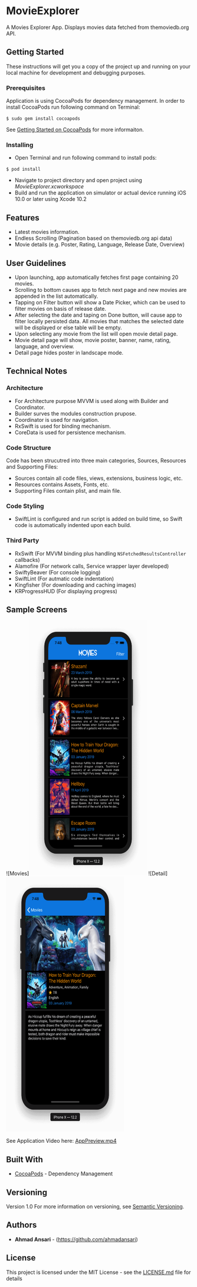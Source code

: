 # MovieExplorer
A Movies Explorer App. Displays movies data fetched from themoviedb.org API.

## Getting Started

These instructions will get you a copy of the project up and running on your local machine for development and debugging purposes.

### Prerequisites

Application is using CocoaPods for dependency management. In order to install CocoaPods run following command on Terminal:

```
$ sudo gem install cocoapods
```
See [Getting Started on CocoaPods](https://guides.cocoapods.org/using/getting-started.html) for more informaiton.


### Installing
- Open Terminal and run following command to install pods:
```
$ pod install
```
- Navigate to project directory and open project using *MovieExplorer.xcworkspace*
- Build and run the application on simulator or actual device running iOS 10.0 or later using Xcode 10.2


## Features
- Latest movies information.
- Endless Scrolling (Pagination based on themoviedb.org api data)
- Movie details (e.g. Poster, Rating, Language, Release Date, Overview)

## User Guidelines
- Upon launching, app automatically fetches first page containing 20 movies.
- Scrolling to bottom causes app to fetch next page and new movies are appended in the list automatically.
- Tapping on Filter button will show a Date Picker, which can be used to filter movies on basis of release date.
- After selecting the date and taping on Done button, will cause app to filter locally persisted data. All movies that matches the selected date will be displayed or else table will be empty.
- Upon selecting any movie from the list will open movie detail page.
- Movie detail page will show, movie poster, banner, name, rating, language, and overview.
- Detail page hides poster in landscape mode. 


## Technical Notes

### Architecture
- For Architecture purpose MVVM is used along with Builder and Coordinator.
- Builder surves the modules construction prupose.
- Coordinator is used for navigation.
- RxSwift is used for binding mechanism. 
- CoreData is used for persistence mechanism.

### Code Structure
Code has been strucutred into three main categories, Sources, Resources and Supporting Files:
- Sources contain all code files, views, extensions, business logic, etc.
- Resources contains Assets, Fonts, etc.
- Supporting Files contain plist, and main file.

### Code Styling
- SwiftLint is configured and run script is added on build time, so Swift code is automatically indented upon each build.

### Third Party
- RxSwift (For MVVM binding plus handling  `NSFetchedResultsController` callbacks)
- Alamofire (For network calls, Service wrapper layer developed) 
- SwiftyBeaver (For console logging)
- SwiftLint (For autmatic code indentation)
- Kingfisher (For downloading and caching images)
- KRProgressHUD (For displaying progress)


## Sample Screens
![Movies]<img src="Screenshots/Movies.png" width="320" height="690">
![Detail]<img src="Screenshots/Detail.png" width="320" height="690">

See Application Video here:  [AppPreview.mp4](Screenshots/AppPreview.mp4)


## Built With

* [CocoaPods](https://cocoapods.org/) - Dependency Management

## Versioning

Version 1.0
For more information on versioning, see [Semantic Versioning](http://semver.org/).

## Authors

* **Ahmad Ansari** - (https://github.com/ahmadansari)

## License

This project is licensed under the MIT License - see the [LICENSE.md](LICENSE.md) file for details


